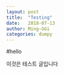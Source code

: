 ```yaml
---
layout: post
title:  "Testing"
date:   2018-07-13
author: Ming-GGi
categories: dumpy
---
```


#hello


<p>이것은 테스트 글입니다
